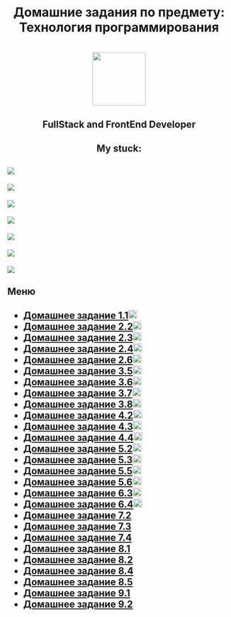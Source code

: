  <h1 align = "center">Домашние задания по предмету: Технология программирования <h1>
  <p align = "center"><img    src="https://simpleicons.org/icons/github.svg" height="120"/><p>
 <h2 align = "center">FullStack and FrontEnd Developer<h2>
 <h2 align = "center">My stuck:<h2>
 <p><img src="https://img.shields.io/badge/react-%2320232a.svg?style=for-the-badge&logo=react&logoColor=%2361DAFB"/><p>
 <p><img src="https://img.shields.io/badge/SASS-hotpink.svg?style=for-the-badge&logo=SASS&logoColor=white"/><p>
 <p><img src="https://img.shields.io/badge/Visual%20Studio%20Code-0078d7.svg?style=for-the-badge&logo=visual-studio-code&logoColor=white"/><p>
 <p><img src="https://img.shields.io/badge/c++-%2300599C.svg?style=for-the-badge&logo=c%2B%2B&logoColor=white"/><p>
 <p><img src="https://img.shields.io/badge/javascript-%23323330.svg?style=for-the-badge&logo=javascript&logoColor=%23F7DF1E"/><p>
 <p><img src="https://img.shields.io/badge/html5-%23E34F26.svg?style=for-the-badge&logo=html5&logoColor=white"/><p>
  <p><img src="https://img.shields.io/badge/css3-%231572B6.svg?style=for-the-badge&logo=css3&logoColor=white"/><p>
<h2>Меню<h2>

  <ul list-style-type = "disk">
    <li><a href="https://github.com/Arnuma/programm-tech_Zinyakov-N.V/blob/HomeWork_1.1/main.cpp">Домашнее задание 1.1<img src="https://cdn-icons-png.flaticon.com/512/1828/1828520.png" height="20"/></a></li>
    <li><a href="https://github.com/Arnuma/programm-tech_Zinyakov-N.V/blob/HomeWork_2.2/main.cpp">Домашнее задание 2.2<img src="https://cdn-icons-png.flaticon.com/512/1828/1828520.png" height="20"/></a></li>
    <li><a href="https://github.com/Arnuma/programm-tech_Zinyakov-N.V/blob/HomeWork_2.3/main.cpp">Домашнее задание 2.3<img src="https://cdn-icons-png.flaticon.com/512/1828/1828520.png" height="20"/></a></li>
    <li><a href="https://github.com/Arnuma/programm-tech_Zinyakov-N.V/tree/HomeWork_2.4">Домашнее задание 2.4<img src="https://cdn-icons-png.flaticon.com/512/1828/1828520.png" height="20"/></a></li>
    <li><a href="https://github.com/Arnuma/programm-tech_Zinyakov-N.V/tree/HomeWork_2.6">Домашнее задание 2.6<img src="https://cdn-icons-png.flaticon.com/512/1828/1828520.png" height="20"/></a></li>
    <li><a href="https://github.com/Arnuma/programm-tech_Zinyakov-N.V/tree/HomeWork_3.5">Домашнее задание 3.5<img src="https://cdn-icons-png.flaticon.com/512/1828/1828520.png" height="20"/></a></li>
    <li><a href="https://github.com/Arnuma/programm-tech_Zinyakov-N.V/tree/HomeWork_3.6">Домашнее задание 3.6<img src="https://cdn-icons-png.flaticon.com/512/1828/1828520.png" height="20"/></a></li>
    <li><a href="https://github.com/Arnuma/programm-tech_Zinyakov-N.V/tree/HomeWork_3.7">Домашнее задание 3.7<img src="https://cdn-icons-png.flaticon.com/512/1828/1828520.png" height="20"/></a></li>
    <li><a href="https://github.com/Arnuma/programm-tech_Zinyakov-N.V/tree/HomeWork_3.8">Домашнее задание 3.8<img src="https://cdn-icons-png.flaticon.com/512/1828/1828520.png" height="20"/></a></li>
    <li><a href="https://github.com/Arnuma/programm-tech_Zinyakov-N.V/tree/HomeWork_4.2">Домашнее задание 4.2<img src="https://cdn-icons-png.flaticon.com/512/1828/1828520.png" height="20"/></a></li>
    <li><a href="https://github.com/Arnuma/programm-tech_Zinyakov-N.V/tree/HomeWork_4.3">Домашнее задание 4.3<img src="https://cdn-icons-png.flaticon.com/512/1828/1828520.png" height="20"/></a></li>
    <li><a href="https://github.com/Arnuma/programm-tech_Zinyakov-N.V/tree/HomeWork_4.4">Домашнее задание 4.4<img src="https://cdn-icons-png.flaticon.com/512/1828/1828520.png" height="20"/></a></li>
    <li><a href="https://github.com/Arnuma/programm-tech_Zinyakov-N.V/tree/HomeWork_5.2">Домашнее задание 5.2<img src="https://cdn-icons-png.flaticon.com/512/1828/1828520.png" height="20"/></a></li>
    <li><a href="https://github.com/Arnuma/programm-tech_Zinyakov-N.V/tree/HomeWork_5.3">Домашнее задание 5.3<img src="https://cdn-icons-png.flaticon.com/512/1828/1828520.png" height="20"/></a></li>
    <li><a href="https://github.com/Arnuma/programm-tech_Zinyakov-N.V/tree/HomeWork_5.5">Домашнее задание 5.5<img src="https://cdn-icons-png.flaticon.com/512/1828/1828520.png" height="20"/></a></li>
    <li><a href="https://github.com/Arnuma/programm-tech_Zinyakov-N.V/tree/HomeWork_5.6">Домашнее задание 5.6<img src="https://cdn-icons-png.flaticon.com/512/1828/1828520.png" height="20"/></a></li>
    <li><a href="https://github.com/Arnuma/programm-tech_Zinyakov-N.V/tree/HomeWork_6.3">Домашнее задание 6.3<img src="https://cdn-icons-png.flaticon.com/512/1828/1828520.png" height="20"/></a></li>
    <li><a href="https://github.com/Arnuma/programm-tech_Zinyakov-N.V/tree/HomeWork_6.4">Домашнее задание 6.4<img src="https://cdn-icons-png.flaticon.com/512/1828/1828520.png" height="20"/></a></li>
    <li><a href="https://github.com/Arnuma/programm-tech_Zinyakov-N.V/tree/HomeWork_7.2">Домашнее задание 7.2</a></li>
    <li><a href="https://github.com/Arnuma/programm-tech_Zinyakov-N.V/tree/HomeWork_7.3">Домашнее задание 7.3</a></li>
    <li><a href="https://github.com/Arnuma/programm-tech_Zinyakov-N.V/tree/HomeWork_7.4">Домашнее задание 7.4</a></li>
    <li><a href="https://github.com/Arnuma/programm-tech_Zinyakov-N.V/tree/HomeWork_8.1">Домашнее задание 8.1</a></li>
    <li><a href="https://github.com/Arnuma/programm-tech_Zinyakov-N.V/tree/HomeWork_8.2">Домашнее задание 8.2</a></li>
    <li><a href="https://github.com/Arnuma/programm-tech_Zinyakov-N.V/tree/HomeWork_8.4">Домашнее задание 8.4</a></li>
    <li><a href="https://github.com/Arnuma/programm-tech_Zinyakov-N.V/tree/HomeWork_8.5">Домашнее задание 8.5</a></li>
    <li><a href="https://github.com/Arnuma/programm-tech_Zinyakov-N.V/tree/HomeWork_9.1">Домашнее задание 9.1</a></li>
    <li><a href="https://github.com/Arnuma/programm-tech_Zinyakov-N.V/tree/HomeWork_9.2">Домашнее задание 9.2</a></li>
  </ul>
